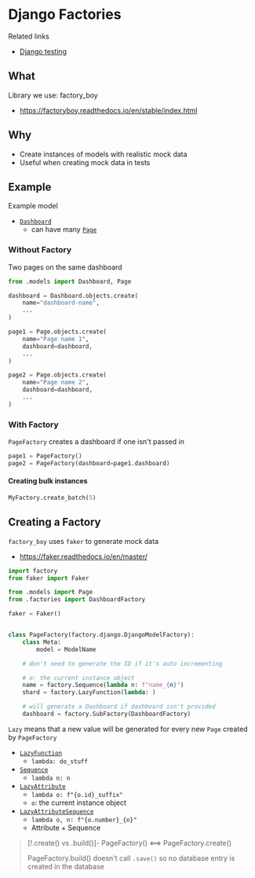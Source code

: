 # Django Factories

Related links

-   [Django testing](django-testing.md)

## What

Library we use: factory_boy

-   https://factoryboy.readthedocs.io/en/stable/index.html

## Why

-   Create instances of models with realistic mock data
-   Useful when creating mock data in tests

## Example

Example model

-   [`Dashboard` ](https://github.com/forma-ai/backend-core/blob/e320eab8de1526e6540d94783bf083358e7bff96/backendcore/dashboard_etl_manager/models/load.py#L6)
    -   can have many [`Page`](https://github.com/forma-ai/backend-core/blob/e320eab8de1526e6540d94783bf083358e7bff96/backendcore/dashboard_etl_manager/models/load.py#L33)

### Without Factory

Two pages on the same dashboard

```python
from .models import Dashboard, Page

dashboard = Dashboard.objects.create(
	name="dashboard-name",
	...
)

page1 = Page.objects.create(
	name="Page name 1",
	dashboard=dashboard,
	...
)

page2 = Page.objects.create(
	name="Page name 2",
	dashboard=dashboard,
	...
)
```

### With Factory

`PageFactory` creates a dashboard if one isn't passed in

```python
page1 = PageFactory()
page2 = PageFactory(dashboard=page1.dashboard)
```

#### Creating bulk instances

```python
MyFactory.create_batch(5)
```

## Creating a Factory

`factory_boy` uses `faker` to generate mock data

-   https://faker.readthedocs.io/en/master/

```python
import factory
from faker import Faker

from .models import Page
from .factories import DashboardFactory

faker = Faker()


class PageFactory(factory.django.DjangoModelFactory):
    class Meta:
        model = ModelName

    # don't need to generate the ID if it's auto incrementing

	# o: the current instance object
    name = factory.Sequence(lambda n: f"name_{n}")
    shard = factory.LazyFunction(lambda: )

    # will generate a Dashboard if dashboard isn't provided
    dashboard = factory.SubFactory(DashboardFactory)
```

`Lazy` means that a new value will be generated for every new `Page` created by `PageFactory`

-   [`LazyFunction`](https://factoryboy.readthedocs.io/en/stable/reference.html#lazyfunction)
    -   `lambda: do_stuff`
-   [`Sequence`](https://factoryboy.readthedocs.io/en/stable/reference.html#sequence)
    -   `lambda n: n`
-   [`LazyAttribute`](https://factoryboy.readthedocs.io/en/stable/reference.html#lazyattribute)
    -   `lambda o: f"{o.id}_suffix"`
    -   `o`: the current instance object
-   [`LazyAttributeSequence`](https://factoryboy.readthedocs.io/en/stable/reference.html#lazyattributesequence)
    -   `lambda o, n: f"{o.number}_{n}"`
    -   Attribute + Sequence

>[!.create() vs .build()]-
>PageFactory() <==> PageFactory.create()
>
>PageFactory.build() doesn't call `.save()` so no database entry is created in the database
